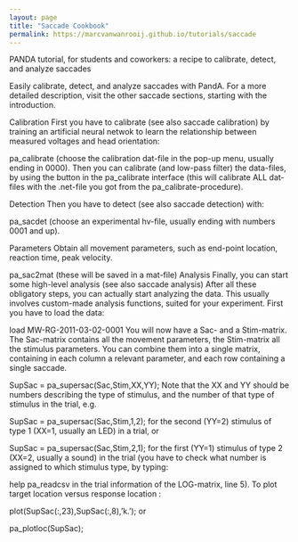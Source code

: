 ```yaml
---
layout: page
title: "Saccade Cookbook"
permalink: https://marcvanwanrooij.github.io/tutorials/saccade
---
```



PANDA tutorial, for students and coworkers: a recipe to calibrate, detect, and analyze saccades

Easily calibrate, detect, and analyze saccades with PandA. For a more detailed description, visit the other saccade sections, starting with the introduction.

Calibration
First you have to calibrate (see also saccade calibration) by training an artificial neural netwok to learn the relationship between measured voltages and head orientation:

pa_calibrate
(choose the calibration dat-file in the pop-up menu, usually ending in 0000). Then you can calibrate (and low-pass filter) the data-files, by using the button in the pa_calibrate interface (this will calibrate ALL dat-files with the .net-file you got from the pa_calibrate-procedure).

Detection
Then you have to detect (see also saccade detection) with:

 pa_sacdet
(choose an experimental hv-file, usually ending with numbers 0001 and up).

Parameters
Obtain all movement parameters, such as end-point location, reaction time, peak velocity.

 pa_sac2mat
(these will be saved in a mat-file)
Analysis
Finally, you can start some high-level analysis (see also saccade analysis) After all these obligatory steps, you can actually start analyzing the data. This usually involves custom-made analysis functions, suited for your experiment. First you have to load the data:

 load MW-RG-2011-03-02-0001
You will now have a Sac- and a Stim-matrix. The Sac-matrix contains all the movement parameters, the Stim-matrix all the stimulus parameters. You can combine them into a single matrix, containing in each column a relevant parameter, and each row containing a single saccade.

 SupSac = pa_supersac(Sac,Stim,XX,YY);
Note that the XX and YY should be numbers describing the type of stimulus, and the number of that type of stimulus in the trial, e.g.

 SupSac = pa_supersac(Sac,Stim,1,2);
for the second (YY=2) stimulus of type 1 (XX=1, usually an LED) in a trial, or

 SupSac = pa_supersac(Sac,Stim,2,1);
for the first (YY=1) stimulus of type 2 (XX=2, usually a sound) in the trial (you have to check what number is assigned to which stimulus type, by typing:

 help pa_readcsv
in the trial information of the LOG-matrix, line 5).
To plot target location versus response location :

 plot(SupSac(:,23),SupSac(:,8),’k.’);
or

pa_plotloc(SupSac);
